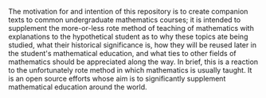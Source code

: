 The motivation for and intention of this repository is to create companion texts to common undergraduate mathematics courses; it is intended to supplement the more-or-less rote method of teaching of mathematics with explanations to the hypothetical student as to why these topics ate being studied, what their historical significance is, how they will be reused later in the student's mathematical education, and what ties to other fields of mathematics should be appreciated along the way. In brief, this is a reaction to the unfortunately rote method in which mathematics is usually taught. It is an open source efforts whose aim is to significantly supplement mathematical education around the world.